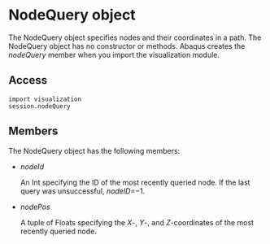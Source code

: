 # NodeQuery object

The NodeQuery object specifies nodes and their coordinates in a path. The NodeQuery object has no constructor or methods. Abaqus creates the *nodeQuery* member when you import the visualization module.

## Access

```
import visualization
session.nodeQuery
```

## Members

The NodeQuery object has the following members:

- *nodeId*

  An Int specifying the ID of the most recently queried node. If the last query was unsuccessful, *nodeID*=−1.

- *nodePos*

  A tuple of Floats specifying the *X*-, *Y*-, and *Z*-coordinates of the most recently queried node.